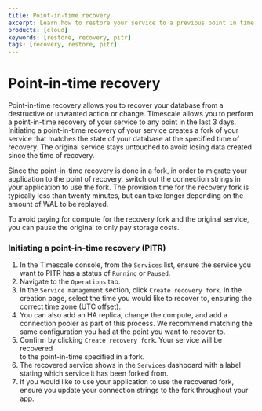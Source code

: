 ```yaml
---
title: Point-in-time recovery
excerpt: Learn how to restore your service to a previous point in time
products: [cloud]
keywords: [restore, recovery, pitr]
tags: [recovery, restore, pitr]
---
```


# Point-in-time recovery

Point-in-time recovery allows you to recover your database from a destructive 
or unwanted action or change. Timescale allows you to perform a point-in-time 
recovery of your service to any point in the last 3 days. Initiating a 
point-in-time recovery of your service creates a fork of your service that
matches the state of your database at the specified time of recovery. The 
original service stays untouched to avoid losing data created since the 
time of recovery. 

Since the point-in-time recovery is done in a fork, in order to migrate your 
application to the point of recovery, switch out the connection 
strings in your application to use the fork. The provision time for the 
recovery fork is typically less than twenty minutes, but can take longer 
depending on the amount of WAL to be replayed. 

To avoid paying for compute for the recovery fork and the original service, you 
can pause the original to only pay storage costs.

<Procedure>

### Initiating a point-in-time recovery (PITR)

1.  In the Timescale console, from the `Services` list, ensure the service
    you want to PITR has a status of `Running` or `Paused`.
1.  Navigate to the `Operations` tab.
1.  In the `Service management` section, click `Create recovery fork`. In the 
	creation page, select the time you would like to recover to, ensuring the 
	correct time zone (UTC offset).
1.  [](#)<Optional />You can also add an HA replica, change the compute, and 
	add a connection pooler as part of this process. We recommend matching the 
	same configuration you had at the point you want to recover to.
1.  Confirm by clicking `Create recovery fork`. Your service will be recovered 	
	to the point-in-time specified in a fork.
1.  The recovered service shows in the `Services` dashboard with a label stating
    which service it has been forked from.
1.  If you would like to use your application to use the recovered fork, ensure 
	you update your connection strings to the fork throughout your app.

</Procedure>